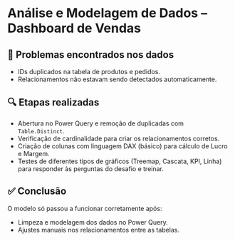 # Análise e Modelagem de Dados – Dashboard de Vendas

## 🧩 Problemas encontrados nos dados
- IDs duplicados na tabela de produtos e pedidos.
- Relacionamentos não estavam sendo detectados automaticamente.

## 🔍 Etapas realizadas
- Abertura no Power Query e remoção de duplicadas com `Table.Distinct`.
- Verificação de cardinalidade para criar os relacionamentos corretos.
- Criação de colunas com linguagem DAX (básico) para cálculo de Lucro e Margem.
- Testes de diferentes tipos de gráficos (Treemap, Cascata, KPI, Linha) para responder às perguntas do desafio e treinar.

## ✅ Conclusão
O modelo só passou a funcionar corretamente após:
- Limpeza e modelagem dos dados no Power Query.
- Ajustes manuais nos relacionamentos entre as tabelas.
